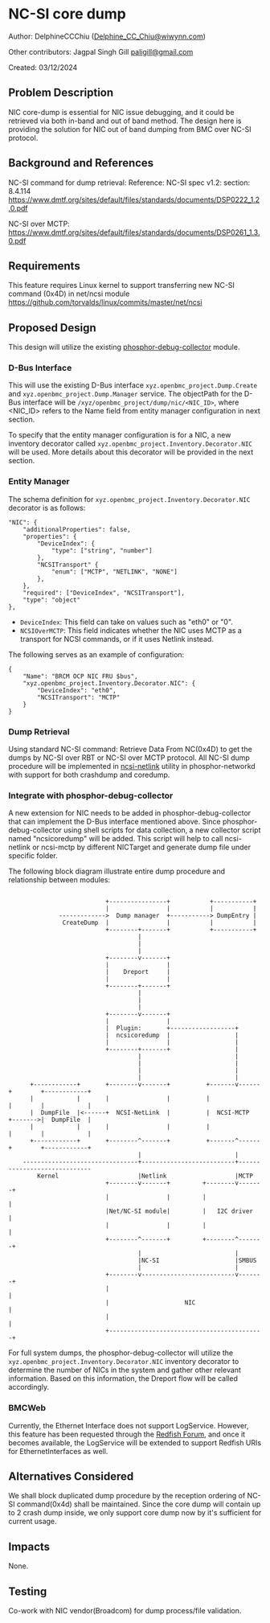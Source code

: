 # NC-SI core dump

Author: DelphineCCChiu (<Delphine_CC_Chiu@wiwynn.com>)

Other contributors: Jagpal Singh Gill paligill@gmail.com

Created: 03/12/2024

## Problem Description

NIC core-dump is essential for NIC issue debugging, and it could be retrieved
via both in-band and out of band method. The design here is providing the
solution for NIC out of band dumping from BMC over NC-SI protocol.

## Background and References

NC-SI command for dump retrieval: Reference: NC-SI spec v1.2: section: 8.4.114
<https://www.dmtf.org/sites/default/files/standards/documents/DSP0222_1.2.0.pdf>

NC-SI over MCTP:
<https://www.dmtf.org/sites/default/files/standards/documents/DSP0261_1.3.0.pdf>

## Requirements

This feature requires Linux kernel to support transferring new NC-SI command
(0x4D) in net/ncsi module
<https://github.com/torvalds/linux/commits/master/net/ncsi>

## Proposed Design

This design will utilize the existing
[phosphor-debug-collector](https://github.com/openbmc/phosphor-debug-collector)
module.

### D-Bus Interface

This will use the existing D-Bus interface `xyz.openbmc_project.Dump.Create` and
`xyz.openbmc_project.Dump.Manager` service. The objectPath for the D-Bus
interface will be `/xyz/openbmc_project/dump/nic/<NIC_ID>`, where <NIC_ID>
refers to the Name field from entity manager configuration in next section.

To specify that the entity manager configuration is for a NIC, a new inventory
decorator called `xyz.openbmc_project.Inventory.Decorator.NIC` will be used.
More details about this decorator will be provided in the next section.

### Entity Manager

The schema definition for `xyz.openbmc_project.Inventory.Decorator.NIC`
decorator is as follows:

```
"NIC": {
    "additionalProperties": false,
    "properties": {
        "DeviceIndex": {
            "type": ["string", "number"]
        },
        "NCSITransport" {
            "enum": ["MCTP", "NETLINK", "NONE"]
        },
    },
    "required": ["DeviceIndex", "NCSITransport"],
    "type": "object"
},
```

- `DeviceIndex`: This field can take on values such as "eth0" or "0".
- `NCSIOverMCTP`: This field indicates whether the NIC uses MCTP as a transport
  for NCSI commands, or if it uses Netlink instead.

The following serves as an example of configuration:

```
{
    "Name": "BRCM OCP NIC FRU $bus",
    "xyz.openbmc_project.Inventory.Decorator.NIC": {
        "DeviceIndex": "eth0",
        "NCSITransport": "MCTP"
    }
}
```

### Dump Retrieval

Using standard NC-SI command: Retrieve Data From NC(0x4D) to get the dumps by
NC-SI over RBT or NC-SI over MCTP protocol. All NC-SI dump procedure will be
implemented in
[ncsi-netlink](https://github.com/openbmc/phosphor-networkd/blob/master/src/ncsi_netlink_main.cpp)
utility in phosphor-networkd with support for both crashdump and coredump.

### Integrate with phosphor-debug-collector

A new extension for NIC needs to be added in phosphor-debug-collector that can
implement the D-Bus interface mentioned above. Since phosphor-debug-collector
using shell scripts for data collection, a new collector script named
"ncsicoredump" will be added. This script will help to call ncsi-netlink or
ncsi-mctp by different NICTarget and generate dump file under specific folder.

The following block diagram illustrate entire dump procedure and relationship
between modules:

```text

                           +----------------+           +-----------+
                           |                |           |           |
              ------------->  Dump manager  +-----------> DumpEntry |
               CreateDump  |                |           |           |
                           +--------+-------+           +-----------+
                                    |
                                    |
                                    |
                           +--------v-------+
                           |                |
                           |    Dreport     |
                           |                |
                           +--------+-------+
                                    |
                                    |
                                    |
                           +--------v-------+
                           |                |
                           |  Plugin:       +------------------+
                           |  ncsicoredump  |                  |
                           |                |                  |
                           +--------+-------+                  |
                                    |                          |
                                    |                          |
                                    |                          |
                                    |                          |
      +------------+       +--------v-------+          +-------v------+        +------------+
      |            |       |                |          |              |        |            |
      |  DumpFile  |<------+  NCSI-NetLink  |          |  NCSI-MCTP   +------->|  DumpFile  |
      |            |       |                |          |              |        |            |
      +------------+       +--------^-------+          +-------^------+        +------------+
                                    |                          |
    --------------------------------+--------------------------+-----------------------------
        Kernel                      |Netlink                   |MCTP
                           +--------v-------+         +--------v-------+
                           |                |         |                |
                           |Net/NC-SI module|         |   I2C driver   |
                           |                |         |                |
                           +--------^-------+         +--------^-------+
                                    |                          |
                                    |NC-SI                     |SMBUS
                                    |                          |
                           +--------v--------------------------v-------+
                           |                                           |
                           |                     NIC                   |
                           |                                           |
                           +-------------------------------------------+

```

For full system dumps, the phosphor-debug-collector will utilize the
`xyz.openbmc_project.Inventory.Decorator.NIC` inventory decorator to determine
the number of NICs in the system and gather other relevant information. Based on
this information, the Dreport flow will be called accordingly.

### BMCWeb

Currently, the Ethernet Interface does not support LogService. However, this
feature has been requested through the
[Redfish Forum](https://redfishforum.com/thread/1081/logservice-entry-nic-logdiagnosticdatatypes),
and once it becomes available, the LogService will be extended to support
Redfish URIs for EthernetInterfaces as well.

## Alternatives Considered

We shall block duplicated dump procedure by the reception ordering of NC-SI
command(0x4d) shall be maintained. Since the core dump will contain up to 2
crash dump inside, we only support core dump now by it's sufficient for current
usage.

## Impacts

None.

## Testing

Co-work with NIC vendor(Broadcom) for dump process/file validation.
